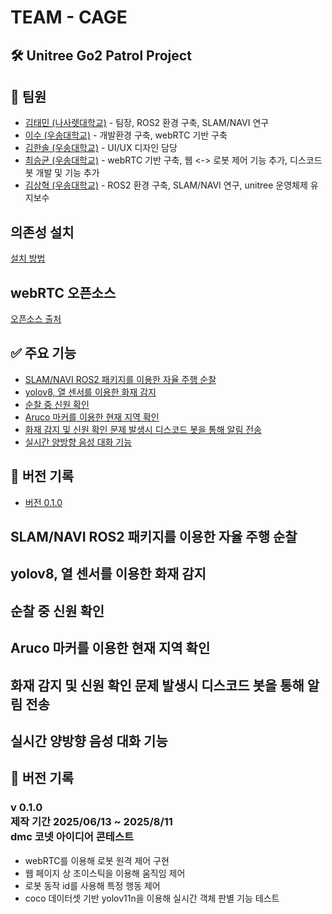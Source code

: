 # TEAM - CAGE
## 🛠️ Unitree Go2 Patrol Project
## 📎 팀원
- [김태민 (나사렛대학교)](https://github.com/gomtam/) - 팀장, ROS2 환경 구축, SLAM/NAVI 연구
- [이수 (우송대학교)](https://github.com/2siuuuu/) - 개발환경 구축, webRTC 기반 구축
- [김한솔 (우송대학교)](https://github.com/one1212/) - UI/UX 디자인 담당
- [최승균 (우송대학교)](https://github.com/Cov4w/) - webRTC 기반 구축, 웹 <-> 로봇 제어 기능 추가, 디스코드 봇 개발 및 기능 추가
- [김상혁 (우송대학교)](https://github.com/DevHyeok01/) - ROS2 환경 구축, SLAM/NAVI 연구, unitree 운영체제 유지보수

## 의존성 설치
[설치 방법](https://github.com/Cov4w/cage-unitree-project/blob/main/readme2.md)
## webRTC 오픈소스
[오픈소스 출처](https://github.com/legion1581/go2_webrtc_connect)

<div>
  <h2>
    ✅ 주요 기능
  </h2>
  <ul>
    <li><a href="#slamnavi">SLAM/NAVI ROS2 패키지를 이용한 자율 주행 순찰</a></li>
    <li><a href="#fire">yolov8, 열 센서를 이용한 화재 감지</a></li>
    <li><a href="#idc">순찰 중 신원 확인</a></li>
    <li><a href="#loc">Aruco 마커를 이용한 현재 지역 확인</a></li>
    <li><a href="#alarm">화재 감지 및 신원 확인 문제 발생시 디스코드 봇을 통해 알림 전송</a></li>
    <li><a href="#audio">실시간 양방향 음성 대화 기능</a></li>    
  </ul>
  <h2>
    📝 버전 기록
  </h2>
  <ul>
    <li><a href="#vhis_0.1.0">버전 0.1.0</a></li>
  </ul>
</div>

<div id = "slamnavi">
  <h2>SLAM/NAVI ROS2 패키지를 이용한 자율 주행 순찰</h2>
</div>

<div id = "fire">
  <h2>yolov8, 열 센서를 이용한 화재 감지</h2>
</div>

<div id = "idc">
  <h2>순찰 중 신원 확인</h2>
</div>

<div id = "loc">
  <h2>Aruco 마커를 이용한 현재 지역 확인</h2>
</div>

<div id = "alarm">
  <h2>화재 감지 및 신원 확인 문제 발생시 디스코드 봇을 통해 알림 전송</h2>
</div>

<div id = "audio">
  <h2>실시간 양방향 음성 대화 기능</h2>
</div>

## 📝 버전 기록
<div id = "vhis_0.1.0">
  <h3>
    v 0.1.0 <br> 제작 기간 2025/06/13 ~ 2025/8/11 <br> dmc 코넷 아이디어 콘테스트
  </h3>
</div>

- webRTC를 이용해 로봇 원격 제어 구현
- 웹 페이지 상 조이스틱을 이용해 움직임 제어
- 로봇 동작 id를 사용해 특정 행동 제어
- coco 데이터셋 기반 yolov11n을 이용해 실시간 객체 판별 기능 테스트

